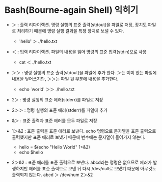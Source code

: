 # Bash(Bourne-again Shell) 익히기

- ＞ : 출력 리다이렉션. 명령 실행의 표준 출력(stdout)을 파일로 저장, 장치도 파일로 처리하기 때문에 명령 실행 결과을 특정 장치로 보낼 수 있다.
	- 'hello' ＞ ./hello.txt

- ＜ : 입력 리다이렉션. 파일의 내용을 읽어 명령의 표준 입력(stdin)으로 사용
	- cat ＜ ./hello.txt

- ＞＞ : 명령 실행의 표준 출력(stdout)을 파일에 추가 한다. ＞는 이미 있는 파일에 내용을 덮어쓰지만, ＞＞는 파일 뒷 부분에 내용을 추가한다.
	- echo 'world' ＞＞ ./hello.txt

- 2＞ : 명령 실행의 표준 에러(stderr)를 파일로 저장
- 2＞＞ : 명령 실행의 표준 에러(stderr)를 파일에 추가 
- &＞ : 표준 출력과 표준 에러를 모두 파일로 저장
- 1＞&2 : 표준 출력을 표준 에러로 보낸다. echo 명령으로 문자열을 표준 출력으로 출력했지만 표준 에러로 보냈기 때문에 변수에는 문자열이 들어가지 않는다.
	- hello = $(echo "Hello World" 1>&2)
	- echo $hello

- 2＞&2 : 표준 에러를 표준 출력으로 보낸다. abcd라는 명령은 없으므로 에러가 발생하지만 에러를 표준 출력으로 보낸 뒤 다시 /dev/null로 보냈기 때문에 아무것도 출력되지 않는다.
	abcd ＞ /dev/num  2＞&2


